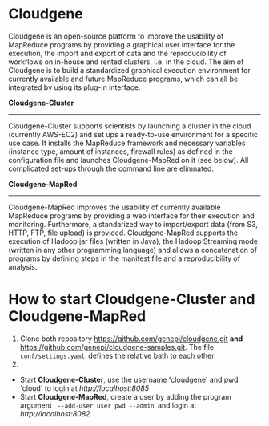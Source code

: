 Cloudgene
=========

Cloudgene is an open-source platform to improve the usability of MapReduce programs by providing a graphical user interface for the execution, the import and export of data and the reproducibility of workflows on in-house and rented clusters, i.e. in the cloud. The aim of Cloudgene is to build a standardized graphical execution environment for currently available and future MapReduce programs, which can all be integrated by using its plug-in interface.

**Cloudgene-Cluster**
***
Cloudgene-Cluster supports scientists by launching a cluster in the cloud (currently AWS-EC2) and set ups a ready-to-use environment for a specific use case. It installs the MapReduce framework and necessary variables (instance type, amount of instances, firewall rules) as defined in the configuration file and launches Cloudgene-MapRed on it (see below). All complicated set-ups through the command line are elimnated.

**Cloudgene-MapRed**
***
Cloudgene-MapRed improves the usability of currently available MapReduce programs by providing a web interface for their execution and monitoring. Furthermore, a standarized way to import/export data (from S3, HTTP, FTP, file upload) is provided. Cloudgene-MapRed supports the execution of Hadoop jar files (written in Java), the Hadoop Streaming mode (written in any other programming language) and allows a concatenation of programs by defining steps in the manifest file and a reproducibility of analysis.


How to start Cloudgene-Cluster and Cloudgene-MapRed
=========
1. Clone both repository https://github.com/genepi/cloudgene.git **and** https://github.com/genepi/cloudgene-samples.git. The file <code> conf/settings.yaml </code>defines the relative bath to each other
2. 
  * Start **Cloudgene-Cluster**, use the username 'cloudgene' and pwd 'cloud' to login at *http://localhost:8085*
  * Start **Cloudgene-MapRed**, create a user by adding the program argument <code> --add-user user pwd --admin </code>and login at *http://localhost:8082*